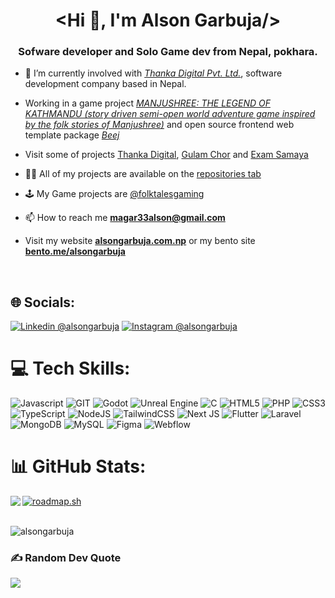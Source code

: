 <h1 align="center">&lt;Hi 👋, I'm Alson Garbuja/&gt;</h1>
<h3 align="center">Sofware developer and Solo Game dev from Nepal, pokhara.</h3>

- 🔭 I’m currently involved with [*Thanka Digital Pvt. Ltd.*](https://github.com/thanka-digital), software development company based in Nepal.
  
- Working in a game project [*MANJUSHREE: THE LEGEND OF KATHMANDU (story driven semi-open world adventure game inspired by the folk stories of Manjushree)*](https://github.com/folktalesgaming/MANJUSHREE_THE_LEGEND_OF_KATHMANDU) and open source frontend web template package [*Beej*](https://github.com/Thanka-Digital/beej-monorepo)

- Visit some of projects [Thanka Digital](https://thankadigital.com), [Gulam Chor](https://play.google.com/store/apps/details?id=org.folktalesgaming.gulamchor&pcampaignid=web_share) and [Exam Samaya](https://play.google.com/store/apps/details?id=com.thankadigital.examsamaya&pcampaignid=web_share)

- 👨‍💻 All of my projects are available on the [repositories tab](https://github.com/alsongarbuja?tab=repositories)

- 🕹️ My Game projects are [@folktalesgaming](https://github.com/folktalesgaming)

- 📫 How to reach me **[magar33alson@gmail.com](mailto:magar33alson@gmail.com)**

- Visit my website **[alsongarbuja.com.np](https://alsongarbuja.com.np)** or my bento site **[bento.me/alsongarbuja](https://bento.me/alsongarbuja)**

<br/>

## 🌐 Socials:
[![Linkedin @alsongarbuja](https://img.shields.io/badge/Connect_@alsongarbuja-%230077B5.svg?logo=linkedin&logoColor=white)](https://linkedin.com/in/alsongarbuja) [![Instagram @alsongarbuja](https://img.shields.io/badge/@alsongarbuja-%23E4405F.svg?logo=Instagram&logoColor=white)](https://instagram.com/alsongarbuja)

# 💻 Tech Skills:
![Javascript](https://img.shields.io/badge/javascript-yellow?style=for-the-badge&logo=javascript&logoColor=white) ![GIT](https://img.shields.io/badge/Git-fc6d26?style=for-the-badge&logo=git&logoColor=white) ![Godot](https://img.shields.io/badge/godot-%23007ACC?style=for-the-badge&logo=godot-engine&logoColor=white) ![Unreal Engine](https://img.shields.io/badge/unrealengine-%23313131.svg?style=for-the-badge&logo=unrealengine&logoColor=white) ![C](https://img.shields.io/badge/c-%2300599C.svg?style=for-the-badge&logo=c&logoColor=white) ![HTML5](https://img.shields.io/badge/html5-%23E34F26.svg?style=for-the-badge&logo=html5&logoColor=white) ![PHP](https://img.shields.io/badge/php-%23777BB4.svg?style=for-the-badge&logo=php&logoColor=white) ![CSS3](https://img.shields.io/badge/css3-%231572B6.svg?style=for-the-badge&logo=css3&logoColor=white) ![TypeScript](https://img.shields.io/badge/typescript-%23007ACC.svg?style=for-the-badge&logo=typescript&logoColor=white) ![NodeJS](https://img.shields.io/badge/node.js-6DA55F?style=for-the-badge&logo=node.js&logoColor=white) ![TailwindCSS](https://img.shields.io/badge/tailwindcss-%2338B2AC.svg?style=for-the-badge&logo=tailwind-css&logoColor=white) ![Next JS](https://img.shields.io/badge/Next-black?style=for-the-badge&logo=next.js&logoColor=white) ![Flutter](https://img.shields.io/badge/Flutter-%2302569B.svg?style=for-the-badge&logo=Flutter&logoColor=white) ![Laravel](https://img.shields.io/badge/laravel-%23FF2D20.svg?style=for-the-badge&logo=laravel&logoColor=white) ![MongoDB](https://img.shields.io/badge/MongoDB-%234ea94b.svg?style=for-the-badge&logo=mongodb&logoColor=white) ![MySQL](https://img.shields.io/badge/mysql-%2300000f.svg?style=for-the-badge&logo=mysql&logoColor=white) ![Figma](https://img.shields.io/badge/figma-%23F24E1E.svg?style=for-the-badge&logo=figma&logoColor=white)  ![Webflow](https://img.shields.io/badge/Webflow-4353FF?style=for-the-badge&logo=webflow&logoColor=white) 

# 📊 GitHub Stats:
<img src="https://awesome-github-stats.azurewebsites.net/user-stats/alsongarbuja?cardType=octocat&theme=blueberry&count_private=true" align="left" />

[![roadmap.sh](https://roadmap.sh/card/wide/66f45a59c45e253cb068b509?variant=dark&roadmaps=api-design%2Cgolang%2Cgame-developer%2Cgraphql)](https://roadmap.sh)<br /><br />

<img src="https://github-profile-trophy.vercel.app/?username=alsongarbuja&theme=nord&column=-1&margin-w=15" alt="alsongarbuja" />

### ✍️ Random Dev Quote
![](https://quotes-github-readme.vercel.app/api?type=horizontal&theme=radical)

<!-- Proudly created with GPRM ( https://gprm.itsvg.in ) -->
